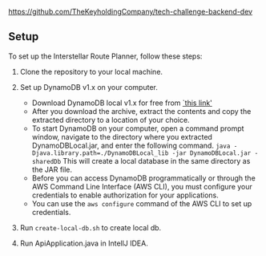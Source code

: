 https://github.com/TheKeyholdingCompany/tech-challenge-backend-dev

## Setup
To set up the Interstellar Route Planner, follow these steps:

1. Clone the repository to your local machine.
2. Set up DynamoDB v1.x on your computer.
   * Download DynamoDB local v1.x for free from [`this link'](https://d1ni2b6xgvw0s0.cloudfront.net/dynamodb_local_latest.zip)
   * After you download the archive, extract the contents and copy the extracted directory to a location of your choice.
   * To start DynamoDB on your computer, open a command prompt window, navigate to the directory where you extracted DynamoDBLocal.jar, and enter the following command.
`java -Djava.library.path=./DynamoDBLocal_lib -jar DynamoDBLocal.jar -sharedDb` This will create a local database in the same directory as the JAR file.
   * Before you can access DynamoDB programmatically or through the AWS Command Line Interface (AWS CLI), you must configure your credentials to enable authorization for your applications.
   * You can use the `aws configure` command of the AWS CLI to set up credentials.

3. Run `create-local-db.sh` to create local db.
4. Run ApiApplication.java in IntellJ IDEA.


